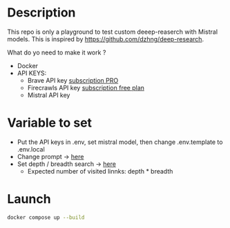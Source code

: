 # Description
This repo is only a playground to test custom deeep-reaserch with Mistral models.
This is inspired by https://github.com/dzhng/deep-research.

What do yo need to make it work ?
- Docker
- API KEYS:
  - Brave API key [subscription PRO](https://api-dashboard.search.brave.com/app/subscriptions/subscribe)
  - Firecrawls API key [subscription free plan](https://www.firecrawl.dev/pricing)
  - Mistral API key

# Variable to set 
- Put the API keys in .env, set mistral model, then change .env.template to .env.local
- Change prompt -> [here](https://github.com/carl2g/mistral-deep-research/blob/master/src/deep-research.ts#L67)
- Set depth / breadth search -> [here](https://github.com/carl2g/mistral-deep-research/blob/master/src/deep-research.ts#L69)
  - Expected number of visited linnks: depth * breadth

# Launch 

```bash
docker compose up --build
```
